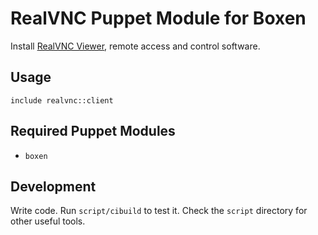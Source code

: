 # RealVNC Puppet Module for Boxen

Install [RealVNC Viewer](http://www.realvnc.com/download/viewer/), remote access and control software.

## Usage

```puppet
include realvnc::client
```

## Required Puppet Modules

* `boxen`

## Development

Write code. Run `script/cibuild` to test it. Check the `script`
directory for other useful tools.
